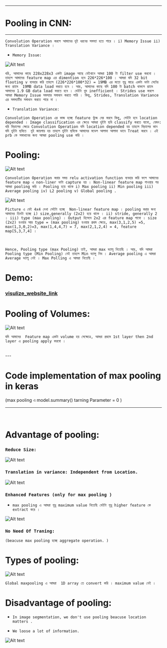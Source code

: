 
---

# Pooling in CNN:

---

`Convolution Operation করলে আমাদের দুই ধরনের সমস্যা হতে পারে । i) Memory Issue ii) Translation Variance । `

- `Memory Issue: `

![Alt text](img/image-255.png)

`ধরি, আমাদের কাছে 228x228x3 একটা image আছে যেইখানে আমরা 100 টা filter use করবো । তাহলে আমাদের feature map এর dimention হবে 226*226*100 । আমরা যদি 32 bit flooting v ব্যবহার করি তাহলে (226*226*100*32) = 19MB এর মতো শুধু মাত্রে একটা ডাটা সেটের জন্য র‍্যামে  19MB data load করতে হবে । আর, আমাদের কাছে যদি 100 টা batch থাকলে র‍্যামে আমাদের 1.9 GB data load করতে হবে । যেইটা খুব inefficient । Strides use করলে আমরা Memory Issue সমস্যার সমাধান করতে পারি । কিন্তু, Strides, Translation Variance এর সমস্যাটির সমাধান করতে পারে না ।  `

- `Translation Variance: `

` Convolution Operation এর কাজ হচ্ছে feature খুঁজে বের করবে কিন্তু, সেইটা হবে location depended । Image classification এর ক্ষেত্রে আমরা দুইটা ছবি classify করতে যাবো, যেমন: ধরি বিড়ালের ক্ষেত্রে Convolution Operation যদি location depended হয় তাহলে বিড়ালের কান যদি দুইটা ছবিতে  দুই জায়গায় হয় তাহলে দুইটা ছবিকে আমাদের মডেল আলাদা আলাদা ভাবে Treat করবে । এই prb কে সমাধানের জন্য আমরা pooling use করি ।   `


# Pooling:

![Alt text](img/image-256.png)


`Convolution Operation করার সময় relu activation function ব্যবহার করি ফলে আমাদের feature map এ non-liner ডাটা capture হয় । Non-linear feature map পাওয়ার পর আমরা pooling করি । Pooling হয়ে থাকে i) Max pooling ii) Min pooling iii) Average pooling iv) L2 pooling v) Global pooling .  `

![Alt text](img/image-257.png)

`Picture এ যেই 4x4 দেখা সেইটা হচ্ছে  Non-linear feature map । pooling করার জন্য আমাদের তিনটা হচ্ছে i) size,generally (2x2) হয়ে থাকে । ii) stride, generally 2 । iii) type (max pooling) । Output হিসেবে 2x2 এর feature map পাবো । size (2x2) হওয়ার আর type = (max pooling) হওয়ার প্রথম ক্ষেত্রে, max(3,1,2,5) =5, max(1,3,0,2)=3, max(1,4,4,7) = 7, max(2,1,2,4) = 4, feature map[5,3,7,4] । `

<br>

`Hence, Pooling type (max Pooling) তাই, আমরা max ভ্যালু নিতেছি । আর, যদি আমরা Pooling type (Min Pooling) নেই তাহলে Min ভ্যালু নিব । Average pooling এ আমরা Average ভ্যালু নেই । Max Polling এ আমরা নিতেছি ।  `


# Demo:

### [visulize_website_link](https://deeplizard.com/resource/pavq7noze2)


# Pooling of Volumes:

![Alt text](img/image-263.png)

` যদি আমাদের  Feature map একটা volume হয় সেক্ষেত্রে, আমরা প্রথমে 1st layer then 2nd layer এ pooling apply করবো ।  `

<br>
---

# Code implementation of max pooling in keras

(max pooling এ model.summary() tarning Parameter = 0 )

---
<br>


# Advantage of pooling:


### ` Reduce Size: `

![Alt text](img/image-264.png)


### `Translation in variance: Independent from Location.`

![Alt text](img/image-265.png)

### `Enhanced Features (only for max pooling )`

- `max pooling এ আমরা শুধু maximum value নিতেছি যেইটা শুধু higher feature কে extract করে ।`

![Alt text](img/image-266.png)

### `No Need Of Traning: `

`(beacuse max pooling হচ্ছে aggregate operation. )`


# Types of pooling:

![Alt text](img/image-267.png)

`Global maxpooling এ আমরা  1D array তে convert করি । maximum value নেই । `

# Disadvantage of pooling:

- `In image segmentation, we don't use pooling beacuse location matters . `

- `We loose a lot of information. `

![Alt text](img/image-268.png)




